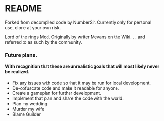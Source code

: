 # README
Forked from decompiled code by NumberSir. Currently only for personal use, clone at your own risk.

Lord of the rings Mod. Originally by writer Mevans on the Wiki. . . and referred to as such by the community. 

### Future plans.
#### With recognition that these are unrealistic goals that will most likely never be realized.

 - Fix any issues with code so that it may be run for local development. 
 - De-obfuscate code and make it readable for anyone. 
 - Create a gameplan for further development. 
 - Implement that plan and share the code with the world. 
 - Plan my wedding
 - Murder my wife
 - Blame Guilder

